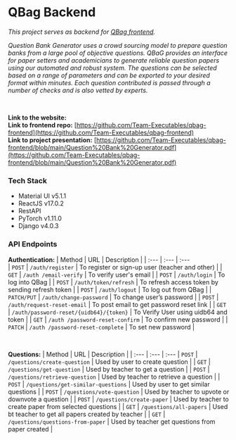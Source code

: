 # QBag Backend

_This project serves as backend for [QBag frontend](https://github.com/Team-Executables/qbag-frontend)._

_Question Bank Generator uses a crowd sourcing model to prepare question banks from a large pool of objective questions. QBaG provides an interface for paper setters and academicians to generate reliable question papers using our automated and robust system. The questions can be selected based on a range of parameters and can be exported to your desired format within minutes. Each question contributed is passed through a number of checks and is also vetted by experts._

<br/>

**Link to the website:** []()
<br/>
**Link to frontend repo:** [https://github.com/Team-Executables/qbag-frontend](https://github.com/Team-Executables/qbag-frontend)
<br/>
**Link to project presentation:** [https://github.com/Team-Executables/qbag-frontend/blob/main/Question%20Bank%20Generator.pdf](https://github.com/Team-Executables/qbag-frontend/blob/main/Question%20Bank%20Generator.pdf)


### Tech Stack ###
* Material UI v5.1.1
* ReactJS v17.0.2
* RestAPI
* PyTorch v1.11.0
* Django v4.0.3


### API Endpoints ###
**Authentication:**
| Method | URL | Description |
| :---         | :---         | :---         
| `POST`   | `/auth/register`     | To register or sign-up user (teacher and other)    |
| `GET`     | `/auth /email-verify`       |  To verify user's email      |
| `POST`     | `/auth/login`       |  To log into QBag     |
| `POST`     | `/auth/token/refresh`       | To refresh access token by sending refresh token      |
| `POST`     | `/auth/logout`       |    To log out from QBag   |
| `PATCH/PUT`     | `/auth/change-password`       | To change user’s password      |
| `POST`     | `/auth/request-reset-email`       | To post email to get password reset link      |
| `GET` | `/auth/password-reset/{uidb64}/{token}` | To Verify User using uidb64 and token |
| `GET` | `/auth /password-reset-confirm` | To confirm new password |
| `PATCH` | `/auth /password-reset-complete` | To set new password |

<br/>

**Questions:**
| Method | URL | Description |
| :---         | :---         | :--- 
| `POST` | `/questions/create-question` | Used by user to create question |
| `GET` | `/questions/get-question` | Used by teacher to get a question |
| `POST` | `/questions/retrieve-question` | Used by teacher to retrieve a question  |
| `POST` | `/questions/get-similar-questions` | Used by user to get similar questions |
| `POST` | `/questions/vote-question` | Used by teacher to upvote or downvote a question |
| `POST` | `/questions/create-paper` | Used by teacher to create paper from selected questions |
| `GET` | `/questions/all-papers` | Used bt teacher to get all papers created by teacher |
| `GET` | `/questions/questions-from-paper` | Used by teacher get questions from paper created |

<br/>

<br/>
<br/>
